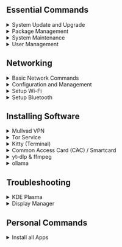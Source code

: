 ## Essential Commands

<details>
<summary>System Update and Upgrade</summary>

#### Update package lists and upgrade all packages:
```
sudo pacman -Syu --noconfirm
```

</details>


<details>
<summary>Package Management</summary>

#### Install a package:
```
sudo pacman -S <package-name>
```

#### Remove a package:
```
sudo pacman -R <package-name>
```

#### Remove a package and its dependencies:
```
sudo pacman -Rns <package-name>
```

#### Search for a package:
```
pacman -Ss <package-name>
```

#### List installed packages:
```
pacman -Q
```

#### Display information about a package:
```
pacman -Qi <package-name>
```

</details>


<details>
<summary>System Maintenance</summary>

#### Clean the package cache:
```
sudo pacman -Sc --noconfirm
```

#### Remove all unused packages and dependencies:
```
sudo pacman -Rns $(pacman -Qdtq) --noconfirm
```

</details>


<details>
<summary>User Management</summary>

#### Add a new user:
```
sudo useradd -m <username>
```

#### Set a password for a user:
```
sudo passwd <username>
```

#### Delete a user:
```
sudo userdel -r <username>
```

</details>


## Networking

<details>
<summary>Basic Network Commands</summary>

#### List network interfaces:
```
ip link show
```

#### Show IP addresses and network details:
```
ip addr show
```

#### Test connectivity to a host:
```
ping <host>
```

#### Trace the path to a host:
```
traceroute <host>
```

</details>

<details>
<summary>Configuration and Management</summary>

#### Bring an interface up:
```
sudo ip link set <interface> up
```

#### Bring an interface down:
```
sudo ip link set <interface> down
```

#### Add an IP address to an interface:
```
sudo ip addr add <IP>/<prefix> dev <interface>
```

#### Remove an IP address from an interface:
```
sudo ip addr del <IP>/<prefix> dev <interface>
```

#### Check NetworkManager status:
```
systemctl status NetworkManager.service
```

#### Restart NetworkManager:
```
sudo systemctl restart NetworkManager.service
```

</details>

<details>
<summary>Setup Wi-Fi</summary>

#### Install Necessary Packages:
```
sudo pacman -S iw wpa_supplicant dialog --noconfirm
```

#### Restart NetworkManager:
```
sudo systemctl restart NetworkManager.service
```

</details>


</details>

<details>
<summary>Setup Bluetooth</summary>

- [Arch Wiki](https://wiki.archlinux.org/title/Bluetooth)

#### Install the required packages:
```
sudo pacman -S bluez bluez-utils --noconfirm
```

#### Start and enable the Bluetooth service:
```
sudo systemctl start bluetooth.service
sudo systemctl enable bluetooth.service
```

#### Verify the service is running:
```
systemctl status bluetooth.service
```

#### Use bluetoothctl to manage Bluetooth devices:
```
bluetoothctl
```

#### Enable Simultaneous output to multiple audio devices?
```
pactl load-module module-combine-sink
```

</details>


## Installing Software

<details>
<summary>Mullvad VPN</summary>

#### Configure System Build Enviroment
```
sudo nano /etc/makepkg.conf
mkdir -p ~/build/{packages,sources,srcpackages}
```

#### Install
```
# Clone the Mullvad VPN binary repository
git clone https://aur.archlinux.org/mullvad-vpn-bin.git

# Navigate into the repository directory
cd mullvad-vpn-bin/

# Download the Mullvad code signing key
wget https://mullvad.net/media/mullvad-code-signing.asc

# Import the Mullvad code signing key into GPG
gpg --import mullvad-code-signing.asc

# Verify the fingerprint of the Mullvad signing key
gpg --fingerprint admin@mullvad.net

# Set the build directory and build the package
BUILDDIR=/tmp/makepkg makepkg -sirc

# Clean up by removing the repository directory
cd .. && rm -rf mullvad-vpn-bin/
```

</details>


<details>
<summary>Tor Service</summary>

#### Install, Enable and Start the Tor Service
```
sudo pacman -S tor --noconfirm
sudo systemctl enable tor.service
sudo systemctl start tor.service
```

#### Check the Service Status (Optional)
```
sudo systemctl status tor.service
```

#### Configure Tor (Optional)
```
sudo nano /etc/tor/torrc
```

#### Restart Tor (Optional)
```
sudo systemctl restart tor
```

</details>


<details>
<summary>Kitty (Terminal)</summary>

#### Install Kitty
```
sudo pacman -S kitty --noconfirm
```
#### Configure Kitty theme
```
kitty +kitten themes
```

</details>


<details>
<summary>Common Access Card (CAC) / Smartcard</summary>

- [Common Access Card](https://wiki.archlinux.org/title/Common_Access_Card)
- [militarycac.com](https://militarycac.com/linux.htm)
- [dod-cac-ubuntu-linuxmint](https://cubiclenate.com/linux/applications/utilities/dod-cac-ubuntu-linuxmint/)
- [cac-scripts](https://github.com/csmig/cac-scripts)
- [linux_cac](https://github.com/jdjaxon/linux_cac)

#### Install required packages
```
sudo pacman -Sy ccid opensc --noconfirm
```

#### Start & Enable the PC/SC Smart Card Daemon
```
sudo systemctl start pcscd
sudo systemctl enable pcscd
```

#### Load security device
- Navigate to Settings > Privacy & Security > Security Devices and click "Load" to load a module using:
```
/usr/lib/opensc-pkcs11.so
```
- Flatpak Install
```
modutil -dbdir "$HOME/.var/app/io.gitlab.librewolf-community/.librewolf/*/cert9.db" -add "CAC Module" -libfile "/usr/lib/opensc-pkcs11.so"
```
- System Install
```
modutil -dbdir "$HOME/.mozilla/firefox/*/cert9.db" -add "CAC Module" -libfile "/usr/lib/opensc-pkcs11.so"
```

#### List available PKCS #11 Modules
```
modutil -dbdir sql:.pki/nssdb/ -list
```

#### Add custom "CAC Module" to PKCS #11 Module
```
modutil -dbdir sql:.pki/nssdb/ -add "CAC Module" -libfile /usr/lib/opensc-pkcs11.so
```

</details>


<details>
<summary>yt-dlp & ffmpeg</summary>

#### Install yt-dlp
```
sudo curl -fsSL https://github.com/yt-dlp/yt-dlp/releases/latest/download/yt-dlp -o /usr/local/bin/yt-dlp
sudo chmod +x /usr/local/bin/yt-dlp
```
#### Install ffmpeg
```
sudo pacman -S ffmpeg --noconfirm
```

</details>


<details>
<summary>ollama</summary>

#### Install ollama
```
curl -fsSL https://ollama.com/install.sh | sh
```

#### Install any llama instance

- [https://ollama.com/](https://ollama.com/)
```
ollama run taozhiyuai/llama-3-8b-lexi-uncensored:f16
```

</details>


## Troubleshooting

<details>
<summary>KDE Plasma</summary>

#### Missing Touchpad Settings Page
```
kcmshell6 kcm_touchpad
```

</details>

<details>
<summary>Display Manager</summary>

#### Display Manager Frozen

- Quick Way
```
for dm in gdm sddm lightdm xdm; do sudo systemctl restart ${dm}.service 2>/dev/null; done
```

- Fancy Way
```
#!/bin/bash

# Check for the active display manager and set the appropriate variable
for dm in gdm sddm lightdm xdm; do
    if systemctl is-active --quiet "${dm}.service"; then
        active_dm="${dm}"
        break
    fi
done

# Check if an active display manager was found
if [ -z "$active_dm" ]; then
    echo "No display manager is currently active."
    exit 1
fi

# Restart the detected display manager
echo "Restarting ${active_dm} service..."
systemctl restart "${active_dm}.service"
```

</details>


## Personal Commands

<details>
<summary>Install all Apps</summary>

```
sudo pacman -Syu --noconfirm # Update package lists and upgrade all packages

sudo pacman -Sc --noconfirm # Clean the package cache
sudo pacman -Rns $(pacman -Qdtq) --noconfirm # Remove all unused packages and dependencies

kitty +kitten themes "Everforest Dark Hard"

flatpak install -y io.gitlab.librewolf-community
flatpak install -y org.keepassxc.KeePassXC
flatpak install -y io.freetubeapp.FreeTube
flatpak install -y org.flameshot.Flameshot
flatpak install -y com.atlauncher.ATLauncher
flatpak install -y org.signal.Signal
flatpak install -y com.github.tchx84.Flatseal


```

</details>
